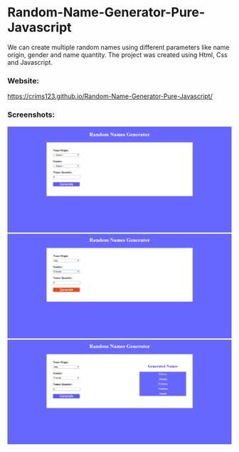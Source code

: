 # Random-Name-Generator-Pure-Javascript

We can create multiple random names using different parameters like name origin, gender and name quantity.
The project was created using Html, Css and Javascript.

### Website: 
https://crims123.github.io/Random-Name-Generator-Pure-Javascript/

### Screenshots:
![](images/screenshots/Screenshot_1.png)
![](images/screenshots/Screenshot_2.png)
![](images/screenshots/Screenshot_3.png)
